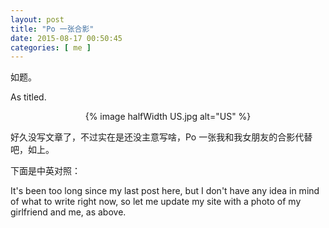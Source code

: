 ```yaml
--- 
layout: post
title: "Po 一张合影"
date: 2015-08-17 00:50:45
categories: [ me ]
---
```


如题。

As titled.

<!-- more -->

<center>
{% image halfWidth US.jpg alt="US" %}
</center>

好久没写文章了，不过实在是还没主意写啥，Po 一张我和我女朋友的合影代替吧，如上。

下面是中英对照：

It's been too long since my last post here, but I don't have any idea in mind
of what to write right now,
so let me update my site with a photo of my girlfriend and me, as above.
